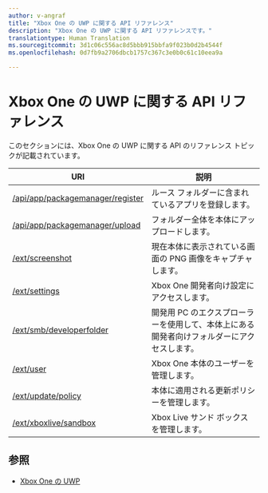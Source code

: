 ```yaml
---
author: v-angraf
title: "Xbox One の UWP に関する API リファレンス"
description: "Xbox One の UWP に関する API リファレンスです。"
translationtype: Human Translation
ms.sourcegitcommit: 3d1c06c556ac8d5bbb915bbfa9f023b0d2b4544f
ms.openlocfilehash: 0d7fb9a2706dbcb1757c367c3e0b0c61c10eea9a

---
```


# Xbox One の UWP に関する API リファレンス

このセクションには、Xbox One の UWP に関する API のリファレンス トピックが記載されています。

| URI      | 説明 |
|------------|-------------|
|[/api/app/packagemanager/register](wdp-loose-folder-register-api.md)| ルース フォルダーに含まれているアプリを登録します。 |
|[/api/app/packagemanager/upload](wdp-folder-upload.md)| フォルダー全体を本体にアップロードします。 |
|[/ext/screenshot](wdp-media-capture-api.md)| 現在本体に表示されている画面の PNG 画像をキャプチャします。 |
|[/ext/settings](wdp-xboxsettings-api.md)| Xbox One 開発者向け設定にアクセスします。 |
|[/ext/smb/developerfolder](wdp-smb-api.md)| 開発用 PC のエクスプローラーを使用して、本体上にある開発者向けフォルダーにアクセスします。 |
|[/ext/user](wdp-user-management.md)| Xbox One 本体のユーザーを管理します。 |
|[/ext/update/policy](wdp-updatepolicy-api.md)| 本体に適用される更新ポリシーを管理します。 |
|[/ext/xboxlive/sandbox](wdp-sandbox-api.md)| Xbox Live サンド ボックスを管理します。 |

## 参照

- [Xbox One の UWP](index.md)



<!--HONumber=Aug16_HO3-->


